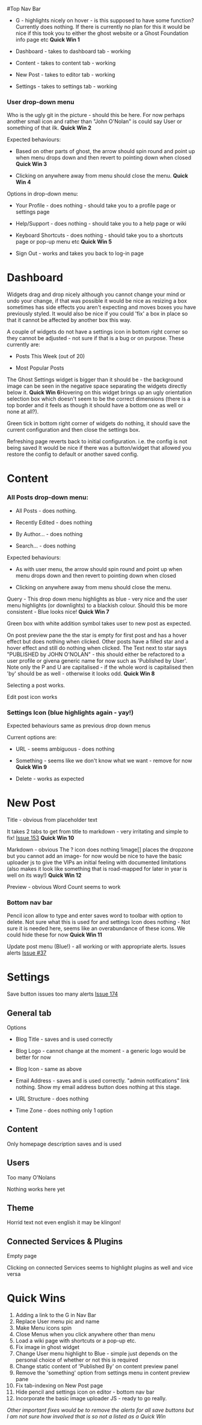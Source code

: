 #Top Nav Bar

* G - highlights nicely on hover - is this supposed to have some function? Currently does nothing.
If there is currently no plan for this it would be nice if this took you to either the ghost website or a Ghost Foundation info page etc **Quick Win 1**

* Dashboard - takes to dashboard tab - working

* Content - takes to content tab - working

* New Post - takes to editor tab - working

* Settings -  takes to settings tab - working


### User drop-down menu

Who is the ugly git in the picture - should this be here. For now perhaps another small icon and rather than "John O'Nolan" is could say User or something of that ilk. **Quick Win 2**


Expected behaviours:

* Based on other parts of ghost, the arrow should spin round and point up when menu drops down and then revert to pointing down when closed **Quick Win 3**

* Clicking on anywhere away from menu should close the menu. **Quick Win 4**



Options in drop-down menu:

* Your Profile - does nothing - should take you to a profile page or settings page

* Help/Support - does nothing - should take you to a help page or wiki

* Keyboard Shortcuts - does nothing - should take you to a shortcuts page or pop-up menu etc **Quick Win 5**

* Sign Out - works and takes you back to log-in page


# Dashboard

Widgets drag and drop nicely although you cannot change your mind or undo your change, if that was possible it would be nice as resizing a box sometimes has side effects you aren't expecting and moves boxes you have previously styled. It would also be nice if you could 'fix' a box in place so that it cannot be affected by another box this way.

A couple of widgets do not have a settings icon in bottom right corner so they cannot be adjusted - not sure if that is a bug or on purpose. These currently are:

* Posts This Week (out of 20)

* Most Popular Posts


The Ghost Settings widget is bigger than it should be - the background image can be seen in the negative space separating the widgets directly below it. **Quick Win 6**Hovering on this widget brings up an ugly orientation selection box which doesn't seem to be the correct dimensions (there is a top border and it feels as though it should have a bottom one as well or none at all?).  

Green tick in bottom right corner of widgets do nothing, it should save the current configuration and then close the settings box.

Refreshing page reverts back to initial configuration. i.e. the config is not being saved
It would be nice if there was a button/widget that allowed you restore the config to default or another saved config.


# Content

### All Posts drop-down menu:

* All Posts - does nothing. 

* Recently Edited - does nothing

* By Author... - does nothing 

* Search... - does nothing


Expected behaviours:

* As with user menu, the arrow should spin round and point up when menu drops down and then revert to pointing down when closed

* Clicking on anywhere away from menu should close the menu.


Query - This drop down menu highlights as blue - very nice and the user menu highlights (or downlights) to a blackish colour. Should this be more consistent - Blue looks nice! **Quick Win 7**

Green box with white addition symbol takes user to new post as expected.

On post preview pane the the star is empty for first post and has a hover effect but does nothing when clicked. Other posts have a filled star and a hover effect and still do nothing when clicked. The Text next to star says "PUBLISHED by JOHN O'NOLAN"  - this should either be refactored to a user profile or givena  generic name for now such as 'Published by User'. Note only the P and U are capitalised - if the whole word is capitalised then 'by' should be as well - otherwise it looks odd. **Quick Win 8**

Selecting a post works.

Edit post icon works


### Settings Icon (blue highlights again - yay!)

Expected behaviours same as previous drop down menus

Current options are:

* URL - seems ambiguous - does nothing

* Something - seems like we don't know what we want - remove for now **Quick Win 9**

* Delete - works as expected


# New Post

Title - obvious from placeholder text

It takes 2 tabs to get from title to markdown - very irritating and simple to fix!
[Issue 153](https://github.com/TryGhost/Ghost/issues/153) **Quick Win 10**

Markdown - obvious
The ? icon does nothing
!image[] places the dropzone but you cannot add an image- for now would be nice to have the basic uploader js to give the VIPs an initial feeling with documented limitations (also makes it look like something that is road-mapped for later in year is well on its way!) **Quick Win 12**

Preview - obvious
Word Count seems to work

### Bottom nav bar

Pencil icon allow to type and enter saves word to toolbar with option to delete. Not sure what this is used for and settings Icon does nothing - Not sure it is needed here, seems like an overabundance of these icons. We could hide these for now **Quick Win 11**

Update post menu (Blue!) - all working or with appropriate alerts. Issues alerts [Issue #37](https://github.com/TryGhost/Ghost/issues/37) 


# Settings


Save button issues too many alerts  [Issue 174](https://github.com/TryGhost/Ghost/issues/174)


## General tab


Options

* Blog Title - saves and is used correctly

* Blog Logo - cannot change at the moment - a generic logo would be better for now

* Blog Icon - same as above

* Email Address - saves and is used correctly. "admin notifications" link nothing. Show my email address button does nothing at this stage.

* URL Structure - does nothing

* Time Zone - does nothing only 1 option




## Content

Only homepage description saves and is used

## Users

Too many O'Nolans

Nothing works here yet


## Theme

Horrid text not even english it may be klingon!


## Connected Services & Plugins


Empty page

Clicking on connected Services seems to highlight plugins as well and vice versa


# Quick Wins

1. Adding a link to the G in Nav Bar
2. Replace User menu pic and name
3. Make Menu icons spin
4. Close Menus when you click anywhere other than menu
5. Load a wiki page with shortcuts or a pop-up etc.
6. Fix image in ghost widget
7. Change User menu highlight to Blue - simple just depends on the personal choice of whether or not this is required
8. Change static content of 'Published By' on content preview panel
9. Remove the 'something' option from settings menu in content preview pane
10. Fix tab-indexing on New Post page
11. Hide pencil and settings icon on editor - bottom nav bar
12. Incorporate the basic image uploader JS - ready to go really.

_Other important fixes would be to remove the alerts for all save buttons but I am not sure how involved that is so not a listed as a Quick Win_

